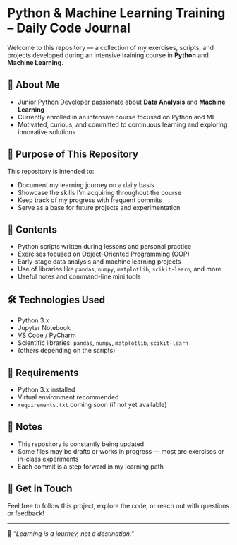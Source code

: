 # Python & Machine Learning Training – Daily Code Journal

Welcome to this repository — a collection of my exercises, scripts, and projects developed during an intensive training course in **Python** and **Machine Learning**.

## 👤 About Me

- Junior Python Developer passionate about **Data Analysis** and **Machine Learning**
- Currently enrolled in an intensive course focused on Python and ML
- Motivated, curious, and committed to continuous learning and exploring innovative solutions

## 🎯 Purpose of This Repository

This repository is intended to:

- Document my learning journey on a daily basis
- Showcase the skills I'm acquiring throughout the course
- Keep track of my progress with frequent commits
- Serve as a base for future projects and experimentation

## 📁 Contents

- Python scripts written during lessons and personal practice
- Exercises focused on Object-Oriented Programming (OOP)
- Early-stage data analysis and machine learning projects
- Use of libraries like `pandas`, `numpy`, `matplotlib`, `scikit-learn`, and more
- Useful notes and command-line mini tools

## 🛠️ Technologies Used

- Python 3.x
- Jupyter Notebook
- VS Code / PyCharm
- Scientific libraries: `pandas`, `numpy`, `matplotlib`, `scikit-learn`
- (others depending on the scripts)

## 📌 Requirements

- Python 3.x installed
- Virtual environment recommended
- `requirements.txt` coming soon (if not yet available)

## 🚧 Notes

- This repository is constantly being updated
- Some files may be drafts or works in progress — most are exercises or in-class experiments
- Each commit is a step forward in my learning path

## 🤝 Get in Touch

Feel free to follow this project, explore the code, or reach out with questions or feedback!

---

🧠 *"Learning is a journey, not a destination."*
